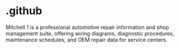 # .github
Mitchell 1 is a professional automotive repair information and shop management suite, offering wiring diagrams, diagnostic procedures, maintenance schedules, and OEM repair data for service centers.
